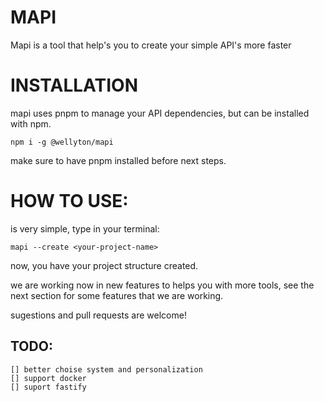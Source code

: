 # MAPI

Mapi is a tool that help's you to create your simple API's more faster

# INSTALLATION

mapi uses pnpm to manage your API dependencies, but can be installed with npm.

    npm i -g @wellyton/mapi

make sure to have pnpm installed before next steps.

# HOW TO USE:

is very simple, type in your terminal:

    mapi --create <your-project-name>

now, you have your project structure created.

we are working now in new features to helps you with more tools, see the
next section for some features that we are working.

sugestions and pull requests are welcome!

## TODO:

    [] better choise system and personalization
    [] support docker
    [] suport fastify